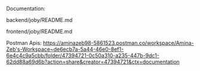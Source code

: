 Documentation:

backend/joby/README.md

frontend/joby/README.md

Postman Apis:
https://aminazeb98-5861523.postman.co/workspace/Amina-Zeb's-Workspace~de6ecb7a-5a44-46e0-8ef1-6e4c4c9a5cbb/folder/47394721-0c50a310-a235-447b-9dc1-62dd88a69d6b?action=share&creator=47394721&ctx=documentation
